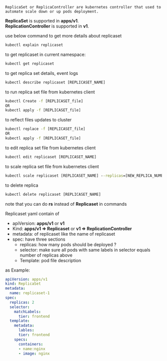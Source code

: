 	ReplicaSet or ReplicaController are kubernetes controller that used to automate scale down or up pods deployment.


**ReplicaSet** is supported in **apps/v1**.  
**ReplicationController** is supported in **v1**.


use below command to get more details about replicaset

```cmd
kubectl explain replicaset 
```



to get replicaset in current namespace:

```cmd
kubectl get replicaset
```


to get replica set details, event logs
```cmd
kubectl describe replicaset [REPLICASET_NAME]
```

to run replica set file from kubernetes client

```cmd
kubectl Create -f [REPLICASET_file]
OR
kubectl apply -f [REPLICASET_file]
```

to reflect files updates to cluster
```cmd
kubectl replace -f [REPLICASET_file]
OR
kubectl apply -f [REPLICASET_file]
```


to edit replica set file from kubernetes client

```cmd
kubectl edit replicaset [REPLICASET_NAME]
```

to scale replica set file from kubernetes client

```cmd
kubectl scale replicaset [REPLICASET_NAME] --replicas=[NEW_REPLICA_NUMBER]
```

to delete replica 

```cmd
kubectl delete replicaset [REPLICASET_NAME]
```


note that you can do **rs** instead of **Replicaset** in commands

Replicaset yaml contain of

* apiVersion: **apps/v1** or **v1**
* Kind: **apps/v1 => Replicaset** or **v1 => ReplicationController**
* metadata: of replicaset like the name of replicaset
* spec: have three sections
	* replicas: how many pods should be deployed ?
	* selector: make sure all pods with same labels in selector equals number of replicas above
	* Template: pod file description

as Example:

```yaml
apiVersion: apps/v1
kind: ReplicaSet
metadata:
  name: replicaset-1
spec:
  replicas: 2
  selector:
    matchLabels:
      tier: frontend
  template:
    metadata:
      lables:
      tier: frontend
    specs:
      containers:
      - name:nginx
      - image: nginx

```
